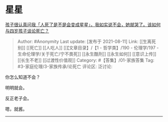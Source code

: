# 星星
[孩子很认真问我「人死了是不是会变成星星」，我如实说不会，她就哭了。该如何与四岁孩子谈论死亡？](https://www.zhihu.com/question/477396986/answer/2052210098)

> Author: #Anonymity
> Last update: [发布于 2021-08-11]
> Link: [[生离死别]] [[死亡]] [[人吃人]] [[【文章目录】/【1 - 哲学类】/190 - 伦理学/197 - 生命伦理学/关于死亡/宁不畏死]] [[永生酷刑]] [[永生如何]] [[意识上传]] [[长生不老]] [[过渡性价值观]]
> Category: #【答集】/01-家族答集 
> Tag: #3-家庭伦理/3-家族传承/论死亡
> 评论区:
> 泛讨论:

你怎么知道不会？

明明就会。

反正老子会。

嗯，就酱。

-----
